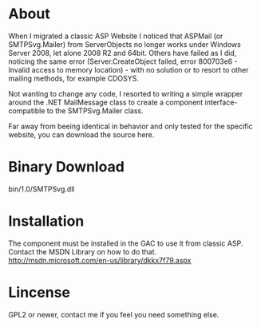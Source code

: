 About
=====
When I migrated a classic ASP Website I noticed that ASPMail
(or SMTPSvg.Mailer) from ServerObjects no longer works under Windows Server
2008, let alone 2008 R2 and 64bit. Others have failed as I did, noticing the
same error (Server.CreateObject failed, error 800703e6 - Invalid access
to memory location) - with no solution or to resort to other mailing methods,
for example CDOSYS.

Not wanting to change any code, I resorted to writing a simple wrapper around
the .NET MailMessage class to create a component interface-compatible to the
SMTPSvg.Mailer class.

Far away from beeing identical in behavior and only tested for the specific
website, you can download the source here.

Binary Download
===============
bin/1.0/SMTPSvg.dll

Installation
============
The component must be installed in the GAC to use it from classic ASP. Contact
the MSDN Library on how to do that.
<http://msdn.microsoft.com/en-us/library/dkkx7f79.aspx>

Lincense
========
GPL2 or newer, contact me if you feel you need something else.